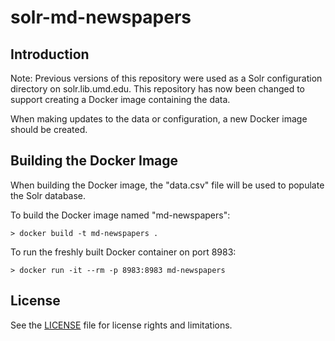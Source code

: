 # solr-md-newspapers

## Introduction

Note: Previous versions of this repository were used as a Solr configuration
directory on solr.lib.umd.edu. This repository has now been changed to support
creating a Docker image containing the data.

When making updates to the data or configuration, a new Docker image should be
created.

## Building the Docker Image

When building the Docker image, the "data.csv" file will be used to populate
the Solr database.

To build the Docker image named "md-newspapers": 

```
> docker build -t md-newspapers .
```

To run the freshly built Docker container on port 8983:

```
> docker run -it --rm -p 8983:8983 md-newspapers
```

## License

See the [LICENSE](LICENSE.txt) file for license rights and limitations.